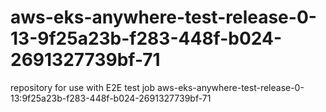 # aws-eks-anywhere-test-release-0-13-9f25a23b-f283-448f-b024-2691327739bf-71
repository for use with E2E test job aws-eks-anywhere-test-release-0-13:9f25a23b-f283-448f-b024-2691327739bf-71
